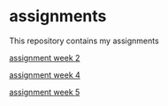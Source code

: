 # assignments
This repository contains my assignments

[assignment week 2](https://github.com/SanderBreepoel/assignments/blob/master/Assignment_week_2%20(1).ipynb)

[assignment week 4](https://github.com/SanderBreepoel/assignments/blob/master/Assignment_week_4.ipynb) 

[assignment week 5](https://github.com/SanderBreepoel/assignments/blob/master/Assignment_week_5.ipynb)
